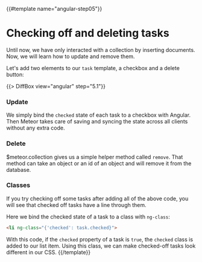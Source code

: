 {{#template name="angular-step05"}}

# Checking off and deleting tasks

Until now, we have only interacted with a collection by inserting documents. Now, we will learn how to update and remove them.

Let's add two elements to our `task` template, a checkbox and a delete button:

{{> DiffBox view="angular" step="5.1"}}

### Update

We simply bind the `checked` state of each task to a checkbox with Angular. Then Meteor takes care of saving and syncing the state across all clients without any extra code.

### Delete

$meteor.collection gives us a simple helper method called `remove`. That method can take an object or an id of an object and will remove it from the database.

### Classes

If you try checking off some tasks after adding all of the above code, you will see that checked off tasks have a line through them.

Here we bind the checked state of a task to a class with `ng-class`:

```html
<li ng-class="{'checked': task.checked}">
```

With this code, if the `checked` property of a task is `true`, the `checked` class is added to our list item. Using this class, we can make checked-off tasks look different in our CSS. 
{{/template}}
